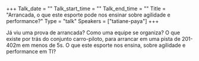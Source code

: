 +++
Talk_date = ""
Talk_start_time = ""
Talk_end_time = ""
Title = "Arrancada, o que este esporte pode nos ensinar sobre agilidade e performance?"
Type = "talk"
Speakers = ["tatiane-paya"]
+++

Já viu uma prova de arrancada? Como uma equipe se organiza? O que existe por trás do conjunto carro-piloto, para arrancar em uma pista de 201-402m em menos de 5s. O que este esporte nos ensina, sobre agilidade e performance em TI?
